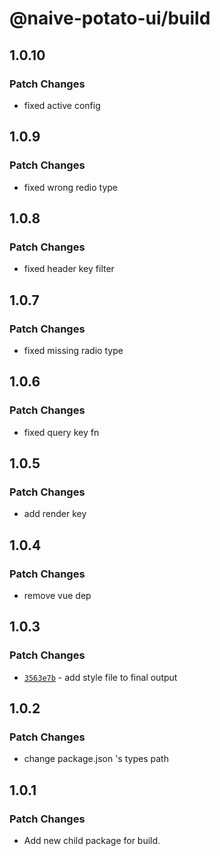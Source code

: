 # @naive-potato-ui/build

## 1.0.10

### Patch Changes

- fixed active config

## 1.0.9

### Patch Changes

- fixed wrong redio type

## 1.0.8

### Patch Changes

- fixed header key filter

## 1.0.7

### Patch Changes

- fixed missing radio type

## 1.0.6

### Patch Changes

- fixed query key fn

## 1.0.5

### Patch Changes

- add render key

## 1.0.4

### Patch Changes

- remove vue dep

## 1.0.3

### Patch Changes

- [`3563e7b`](https://github.com/xby020/naive-potato-ui/commit/3563e7b546d96bf6838c3a17b075b3d30a4e4a06) - add style file to final output

## 1.0.2

### Patch Changes

- change package.json 's types path

## 1.0.1

### Patch Changes

- Add new child package for build.
